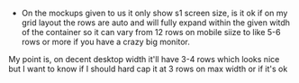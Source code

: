 - On the mockups given to us it  only show s1 screen size, is it ok if on my grid layout the rows are auto and will fully expand within the given witdh of the container so it can vary from 12 rows on mobile siize to like 5-6 rows or more if you have a crazy big monitor.

My point is, on decent desktop width it'll have 3-4 rows which looks nice but I want to know if I should hard cap it at 3 rows on max width or if it's ok